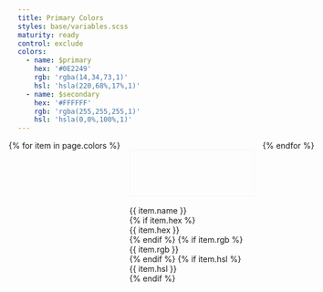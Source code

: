 ```yaml
---
title: Primary Colors
styles: base/variables.scss
maturity: ready
control: exclude
colors: 
  - name: $primary
    hex: '#0E2249'  
    rgb: 'rgba(14,34,73,1)'
    hsl: 'hsla(220,68%,17%,1)'
  - name: $secondary
    hex: '#FFFFFF'
    rgb: 'rgba(255,255,255,1)'
    hsl: 'hsla(0,0%,100%,1)'
---
```

<style>
.set {
  display: flex;
  flex-wrap: wrap;
  margin: 0 -1rem;
  margin-top: 0;
  padding: 0;
  list-style: none;
}
li {
  flex: 1 0 20%;
  margin: 1rem;
}
.color {
  width: 100%;
  min-width: 160px;
  height: 80px;
  color: white;
  border: 1px solid whitesmoke;
  margin-bottom: 1rem;
}
p {
  margin: 0;
}
</style>
<ul class="set">
{% for item in page.colors %} 
  <li>
    <div class="color" style="background:{{ item.hex }}"></div> 
    <p>{{ item.name }}</p>
    {% if item.hex %}<p>{{ item.hex }}</p>{% endif %}
    {% if item.rgb %}<p>{{ item.rgb }}</p>{% endif %}
    {% if item.hsl %}<p>{{ item.hsl }}</p>{% endif %}
  </li>
{% endfor %}
</ul>